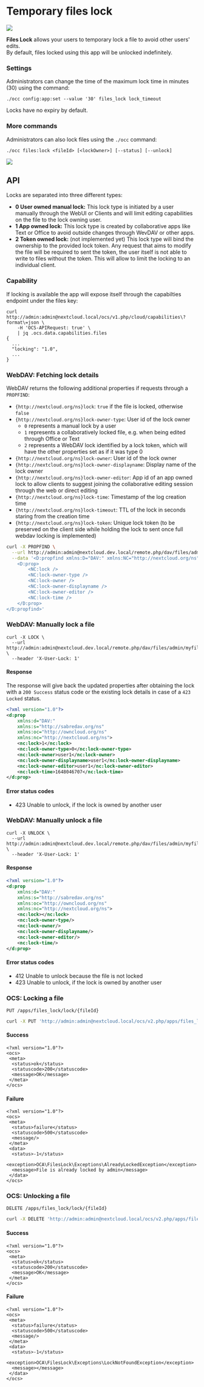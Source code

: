 # Temporary files lock

![](screenshots/0.7.0.png)

**Files Lock** allows your users to temporary lock a file to avoid other users' edits.  
By default, files locked using this app will be unlocked indefinitely.




### Settings

Administrators can change the time of the maximum lock time in minutes (30) using the command:

`./occ config:app:set --value '30' files_lock lock_timeout`

Locks have no expiry by default.


### More commands

Administrators can also lock files using the `./occ` command:

`./occ files:lock <fileId> [<lockOwner>] [--status] [--unlock]`

![](screenshots/cli.png)

## API

Locks are separated into three different types:
- **0 User owned manual lock:**
  This lock type is initiated by a user manually through the WebUI or Clients and will limit editing capabilities on the file to the lock owning user.
- **1 App owned lock:**
  This lock type is created by collaborative apps like Text or Office to avoid outside changes through WevDAV or other apps.
- **2 Token owned lock:** (not implemented yet) This lock type will bind the ownership to the provided lock token. Any request that aims to modify the file will be required to sent the token, the user itself is not able to write to files without the token. This will allow to limit the locking to an individual client.

### Capability

If locking is available the app will expose itself through the capabilties endpoint under the files key:
```
curl http://admin:admin@nextcloud.local/ocs/v1.php/cloud/capabilities\?format\=json \
	-H 'OCS-APIRequest: true' \
	| jq .ocs.data.capabilities.files
{
  ...
  "locking": "1.0",
  ...
}
```

### WebDAV: Fetching lock details

WebDAV returns the following additional properties if requests through a `PROPFIND`:

- `{http://nextcloud.org/ns}lock`: `true` if the file is locked, otherwise `false`
- `{http://nextcloud.org/ns}lock-owner-type`: User id of the lock owner
  - `0` represents a manual lock by a user
  - `1` represents a collaboratively locked file, e.g. when being edited through Office or Text
  - `2` represents a WebDAV lock identified by a lock token, which will have the other properties set as if it was type 0
- `{http://nextcloud.org/ns}lock-owner`: User id of the lock owner
- `{http://nextcloud.org/ns}lock-owner-displayname`: Display name of the lock owner
- `{http://nextcloud.org/ns}lock-owner-editor`: App id of an app owned lock to allow clients to suggest joining the collaborative editing session through the web or direct editing
- `{http://nextcloud.org/ns}lock-time`: Timestamp of the log creation time
- `{http://nextcloud.org/ns}lock-timeout`: TTL of the lock in seconds staring from the creation time
- `{http://nextcloud.org/ns}lock-token`: Unique lock token (to be preserved on the client side while holding the lock to sent once full webdav locking is implemented)

```bash
curl -X PROPFIND \
  --url http://admin:admin@nextcloud.dev.local/remote.php/dav/files/admin/myfile.odt \
  --data '<D:propfind xmlns:D="DAV:" xmlns:NC="http://nextcloud.org/ns">
	<D:prop>
		<NC:lock />
		<NC:lock-owner-type />
		<NC:lock-owner />
		<NC:lock-owner-displayname />
		<NC:lock-owner-editor />
		<NC:lock-time />
	</D:prop>
</D:propfind>'
```


### WebDAV: Manually lock a file

```
curl -X LOCK \
  --url http://admin:admin@nextcloud.dev.local/remote.php/dav/files/admin/myfile.odt \
  --header 'X-User-Lock: 1'
```

#### Response

The response will give back the updated properties after obtaining the lock with a `200 Success` status code or the existing lock details in case of a `423 Locked` status.

```xml
<?xml version="1.0"?>
<d:prop
	xmlns:d="DAV:"
	xmlns:s="http://sabredav.org/ns"
	xmlns:oc="http://owncloud.org/ns"
	xmlns:nc="http://nextcloud.org/ns">
	<nc:lock>1</nc:lock>
	<nc:lock-owner-type>0</nc:lock-owner-type>
	<nc:lock-owner>user1</nc:lock-owner>
	<nc:lock-owner-displayname>user1</nc:lock-owner-displayname>
	<nc:lock-owner-editor>user1</nc:lock-owner-editor>
	<nc:lock-time>1648046707</nc:lock-time>
</d:prop>
```

#### Error status codes

- 423 Unable to unlock, if the lock is owned by another user




### WebDAV: Manually unlock a file

```
curl -X UNLOCK \
  --url http://admin:admin@nextcloud.dev.local/remote.php/dav/files/admin/myfile.odt \
  --header 'X-User-Lock: 1'
```

#### Response

```xml
<?xml version="1.0"?>
<d:prop
	xmlns:d="DAV:"
	xmlns:s="http://sabredav.org/ns"
	xmlns:oc="http://owncloud.org/ns"
	xmlns:nc="http://nextcloud.org/ns">
	<nc:lock></nc:lock>
	<nc:lock-owner-type/>
	<nc:lock-owner/>
	<nc:lock-owner-displayname/>
	<nc:lock-owner-editor/>
	<nc:lock-time/>
</d:prop>

```

#### Error status codes

- 412 Unable to unlock because the file is not locked
- 423 Unable to unlock, if the lock is owned by another user

### OCS: Locking a file

`PUT /apps/files_lock/lock/{fileId}`

```bash
curl -X PUT 'http://admin:admin@nextcloud.local/ocs/v2.php/apps/files_lock/lock/123' -H 'OCS-APIREQUEST: true'`
```

#### Success
```
<?xml version="1.0"?>
<ocs>
 <meta>
  <status>ok</status>
  <statuscode>200</statuscode>
  <message>OK</message>
 </meta>
</ocs>
```

#### Failure
```
<?xml version="1.0"?>
<ocs>
 <meta>
  <status>failure</status>
  <statuscode>500</statuscode>
  <message/>
 </meta>
 <data>
  <status>-1</status>
  <exception>OCA\FilesLock\Exceptions\AlreadyLockedException</exception>
  <message>File is already locked by admin</message>
 </data>
</ocs>
```


### OCS: Unlocking a file

`DELETE /apps/files_lock/lock/{fileId}`

```bash
curl -X DELETE 'http://admin:admin@nextcloud.local/ocs/v2.php/apps/files_lock/lock/123' -H 'OCS-APIREQUEST: true'
```

#### Success
```
<?xml version="1.0"?>
<ocs>
 <meta>
  <status>ok</status>
  <statuscode>200</statuscode>
  <message>OK</message>
 </meta>
</ocs>
```

#### Failure
```
<?xml version="1.0"?>
<ocs>
 <meta>
  <status>failure</status>
  <statuscode>500</statuscode>
  <message/>
 </meta>
 <data>
  <status>-1</status>
  <exception>OCA\FilesLock\Exceptions\LockNotFoundException</exception>
  <message></message>
 </data>
</ocs>
```
